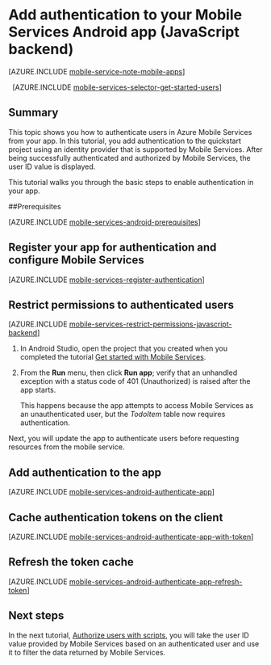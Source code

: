 <properties
	pageTitle="Get started with authentication on Android (JavaScript backend) | Windows Azure"
	description="Learn how to use Mobile Services to authenticate users of your Android app through a variety of identity providers, including Google, Facebook, Twitter, and Microsoft  (JavaScript backend)."
	services="mobile-services"
	documentationCenter="android"
	authors="RickSaling"
	manager="dwrede"
	editor=""/>

<tags
	ms.service="mobile-services"
	ms.date="10/05/2015"
	wacn.date=""/>

# Add authentication to your Mobile Services Android app (JavaScript backend)

[AZURE.INCLUDE [mobile-service-note-mobile-apps](../includes/mobile-services-note-mobile-apps.md)]

&nbsp;
[AZURE.INCLUDE [mobile-services-selector-get-started-users](../includes/mobile-services-selector-get-started-users.md)]

## Summary

This topic shows you how to authenticate users in Azure Mobile Services from your app. In this tutorial, you add authentication to the quickstart project using an identity provider that is supported by Mobile Services. After being successfully authenticated and authorized by Mobile Services, the user ID value is displayed.

<!-- deleted by customization
> [AZURE.VIDEO android-getting-started-with-authentication-in-windows-azure-mobile-services]
-->

This tutorial walks you through the basic steps to enable authentication in your app.


##Prerequisites

[AZURE.INCLUDE [mobile-services-android-prerequisites](../includes/mobile-services-android-prerequisites.md)]

## Register your app for authentication and configure Mobile Services

[AZURE.INCLUDE [mobile-services-register-authentication](../includes/mobile-services-register-authentication.md)]

## Restrict permissions to authenticated users

[AZURE.INCLUDE [mobile-services-restrict-permissions-javascript-backend](../includes/mobile-services-restrict-permissions-javascript-backend.md)]

1. In Android Studio, open the project that you created when you completed the tutorial [Get started with Mobile Services].

2. From the **Run** menu, then click **Run app**; verify that an unhandled exception with a status code of 401 (Unauthorized) is raised after the app starts.

	 This happens because the app attempts to access Mobile Services as an unauthenticated user, but the _TodoItem_ table now requires authentication.

Next, you will update the app to authenticate users before requesting resources from the mobile service.

## Add authentication to the app

<!-- deleted by customization
[AZURE.INCLUDE [mobile-android-authenticate-app](../includes/mobile-android-authenticate-app.md)]
-->
<!-- keep by customization: begin -->
[AZURE.INCLUDE [mobile-services-android-authenticate-app](../includes/mobile-services-android-authenticate-app.md)]
<!-- keep by customization: end -->

## <a name="cache-tokens"></a>Cache authentication tokens on the client

<!-- deleted by customization
[AZURE.INCLUDE [mobile-android-authenticate-app-with-token](../includes/mobile-android-authenticate-app-with-token.md)]
-->
<!-- keep by customization: begin -->
[AZURE.INCLUDE [mobile-services-android-authenticate-app-with-token](../includes/mobile-services-android-authenticate-app-with-token.md)] 
<!-- keep by customization: end -->

## <a name="refresh-tokens"></a>Refresh the token cache

<!-- deleted by customization
[AZURE.INCLUDE [mobile-android-authenticate-app-refresh-token](../includes/mobile-android-authenticate-app-refresh-token.md)]
-->
<!-- keep by customization: begin -->
[AZURE.INCLUDE [mobile-services-android-authenticate-app-refresh-token](../includes/mobile-services-android-authenticate-app-refresh-token.md)] 
<!-- keep by customization: end -->



## <a name="next-steps"></a>Next steps

In the next tutorial, [Authorize users with scripts], you will take the user ID value provided by Mobile Services based on an authenticated user and use it to filter the data returned by Mobile Services.

<!-- Anchors. -->
[Register your app for authentication and configure Mobile Services]: #register
[Restrict table permissions to authenticated users]: #permissions
[Add authentication to the app]: #add-authentication
[Store authentication tokens on the client]: #cache-tokens
[Refresh expired tokens]: #refresh-tokens
[Next Steps]:#next-steps

<!-- Images. -->




[4]: ./media/mobile-services-android-get-started-users/mobile-services-selection.png
[5]: ./media/mobile-services-android-get-started-users/mobile-service-uri.png

[13]: ./media/mobile-services-android-get-started-users/mobile-identity-tab.png
[14]: ./media/mobile-services-android-get-started-users/mobile-portal-data-tables.png
[15]: ./media/mobile-services-android-get-started-users/mobile-portal-change-table-perms.png


<!-- URLs. -->

[Submit an app page]: http://go.microsoft.com/fwlink/p/?LinkID=266582
[My Applications]: http://go.microsoft.com/fwlink/p/?LinkId=262039
[Live SDK for Windows]: http://go.microsoft.com/fwlink/p/?LinkId=262253
<!-- deleted by customization
[Get started with Mobile Services]: mobile-services-android-get-started.md
[Authorize users with scripts]: mobile-services-javascript-backend-service-side-authorization.md
-->
<!-- keep by customization: begin -->
[Get started with Mobile Services]: /documentation/articles/mobile-services-android-get-started
[Authorize users with scripts]: /documentation/articles/mobile-services-javascript-backend-service-side-authorization/

<!-- keep by customization: end -->
